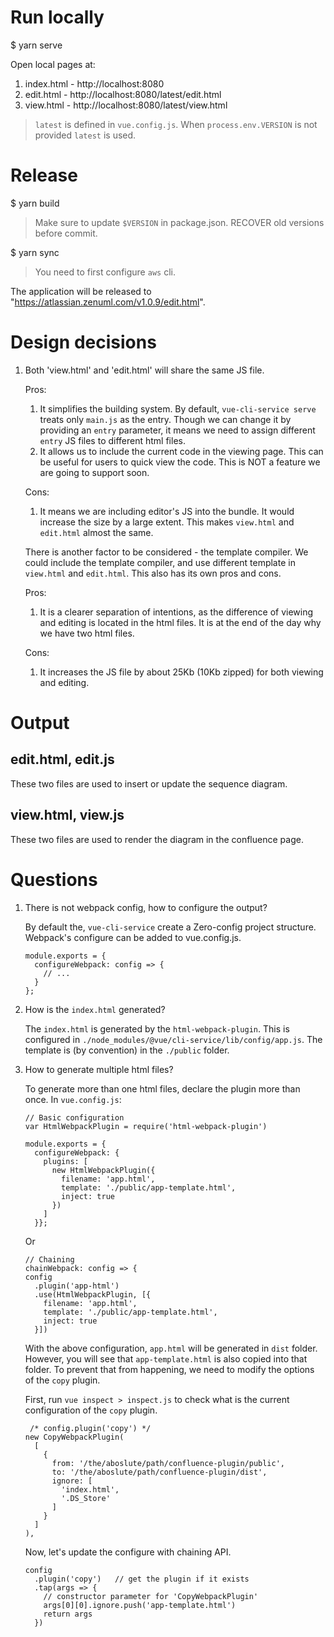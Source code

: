 # Run locally
$ yarn serve

Open local pages at:
1. index.html - http://localhost:8080
1. edit.html - http://localhost:8080/latest/edit.html
1. view.html - http://localhost:8080/latest/view.html

> `latest` is defined in `vue.config.js`. When `process.env.VERSION` is not provided
`latest` is used.

# Release
$ yarn build

> Make sure to update `$VERSION` in package.json. RECOVER old versions before commit.

$ yarn sync

> You need to first configure `aws` cli.

The application will be released to "https://atlassian.zenuml.com/v1.0.9/edit.html".

# Design decisions

1. Both 'view.html' and 'edit.html' will share the same JS file.

    Pros:
    1. It simplifies the building system. By default, 
    `vue-cli-service serve` treats only `main.js` as the entry.
    Though we can change it by providing an `entry` parameter, 
    it means we need to assign different `entry` JS files to
    different html files.
    2. It allows us to include the current code in the viewing 
    page. This can be useful for users to quick view the code.
    This is NOT a feature we are going to support soon.
    
    Cons:
    1. It means we are including editor's JS into the bundle. It
    would increase the size by a large extent. This makes `view.html`
    and `edit.html` almost the same.
    
    There is another factor to be considered - the template compiler.
    We could include the template compiler, and use different template
    in `view.html` and `edit.html`. This also has its own pros and cons.
    
    Pros:
    1. It is a clearer separation of intentions, as the difference of 
    viewing and editing is located in the html files. It is at the end
    of the day why we have two html files.
    
    Cons:
    1. It increases the JS file by about 25Kb (10Kb zipped) for both
    viewing and editing.

# Output
## edit.html, edit.js
These two files are used to insert or update the sequence diagram. 
  
## view.html, view.js
These two files are used to render the diagram in the confluence page.

# Questions

1. There is not webpack config, how to configure the output?
    
    By default the, `vue-cli-service` create a Zero-config project structure. 
    Webpack's configure can be added to vue.config.js.
    ````
    module.exports = {
      configureWebpack: config => {
        // ...
      }
    };
    ````
2. How is the `index.html` generated?

    The `index.html` is generated by the `html-webpack-plugin`. This is
    configured in `./node_modules/@vue/cli-service/lib/config/app.js`.
    The template is (by convention) in the `./public` folder.
    
3. How to generate multiple html files?

    To generate more than one html files, declare the plugin more than once.
    In `vue.config.js`:
    ````
    // Basic configuration
    var HtmlWebpackPlugin = require('html-webpack-plugin')
    
    module.exports = {
      configureWebpack: {
        plugins: [
          new HtmlWebpackPlugin({
            filename: 'app.html',
            template: './public/app-template.html',
            inject: true
          })
        ]
      }};
    ````
    Or
    ````
    // Chaining
    chainWebpack: config => {
    config
      .plugin('app-html')
      .use(HtmlWebpackPlugin, [{
        filename: 'app.html',
        template: './public/app-template.html',
        inject: true
      }])
    ````
    With the above configuration, `app.html` will be generated in `dist` folder. However, you
    will see that `app-template.html` is also copied into that folder. To prevent that from
    happening, we need to modify the options of the `copy` plugin.
    
    First, run `vue inspect > inspect.js` to check what is the current configuration of the 
    `copy` plugin.
    ````
     /* config.plugin('copy') */
    new CopyWebpackPlugin(
      [
        {
          from: '/the/aboslute/path/confluence-plugin/public',
          to: '/the/aboslute/path/confluence-plugin/dist',
          ignore: [
            'index.html',
            '.DS_Store'
          ]
        }
      ]
    ),
    ````
    Now, let's update the configure with chaining API.
    ````
    config
      .plugin('copy')   // get the plugin if it exists
      .tap(args => {
        // constructor parameter for 'CopyWebpackPlugin'
        args[0][0].ignore.push('app-template.html')
        return args
      })
    ````